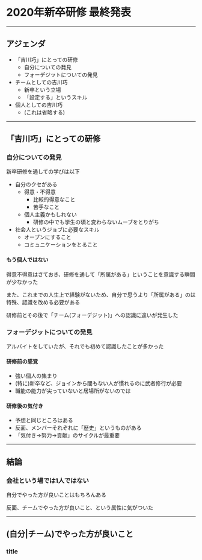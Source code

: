 # 2020年新卒研修 最終発表

---
## アジェンダ

- 「吉川巧」にとっての研修
  - 自分についての発見
  - フォーデジットについての発見
- チームとしての吉川巧
  - 新卒という立場
  - 「設定する」というスキル
- 個人としての吉川巧
  - (これは省略する)

---
## 「吉川巧」にとっての研修

### 自分についての発見

新卒研修を通しての学びは以下

- 自分のクセがある
  - 得意・不得意
    - 比較的得意なこと
    - 苦手なこと
  - 個人主義かもしれない
    - 研修の中でも学生の頃と変わらないムーブをとりがち
- 社会人というジョブに必要なスキル
  - オープンにすること
  - コミュニケーションをとること

#### もう個人ではない

得意不得意はさておき、研修を通して「所属がある」ということを意識する瞬間が少なかった

また、これまでの人生上で経験がないため、自分で思うより「所属がある」のは特殊、認識を改める必要がある

研修前とその後で「チーム(フォーデジット)」への認識に違いが発生した

### フォーデジットについての発見

アルバイトをしていたが、それでも初めて認識したことが多かった

#### 研修前の感覚

- 強い個人の集まり
- (特に)新卒など、ジョインから間もない人が慣れるのに武者修行が必要
- 職能の能力が尖っていないと居場所がないのでは

#### 研修後の気付き

- 予想と同じところはある
- 反面、メンバーそれぞれに「歴史」というものがある
- 「気付き→努力→貢献」のサイクルが最重要

---
## 結論

### 会社という場では1人ではない

自分でやった方が良いことはもちろんある

反面、チームでやった方が良いこと、という属性に気がついた

---
## (自分|チーム)でやった方が良いこと

### title



